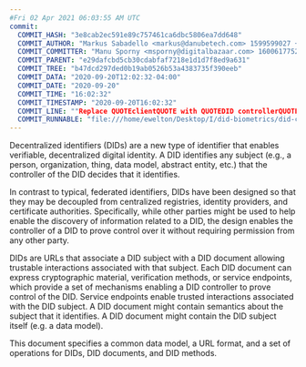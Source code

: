 ```yaml
---
#Fri 02 Apr 2021 06:03:55 AM UTC
commit:
  COMMIT_HASH: "3e8cab2ec591e89c757461ca6dbc5806ea7dd648"
  COMMIT_AUTHOR: "Markus Sabadello <markus@danubetech.com> 1599599027 +0200"
  COMMIT_COMMITTER: "Manu Sporny <msporny@digitalbazaar.com> 1600617752 -0400"
  COMMIT_PARENT: "e29dafcbd5cb30cdabfaf7218e1d1d7f8ed9a631"
  COMMIT_TREE: "b47dcd297ded0b19ab0526b53a4383735f390eeb"
  COMMIT_DATA: "2020-09-20T12:02:32-04:00"
  COMMIT_DATE: "2020-09-20"
  COMMIT_TIME: "16:02:32"
  COMMIT_TIMESTAMP: "2020-09-20T16:02:32"
  COMMIT_LINE: ""Replace QUOTEclientQUOTE with QUOTEDID controllerQUOTE in some places."
  COMMIT_RUNNABLE: "file:///home/ewelton/Desktop/I/did-biometrics/did-core-dataset/analysis/gitinfo/3e8cab2ec591e89c757461ca6dbc5806ea7dd648/snapshot/index.html"
---
```


<section id="abstract">
<p>
<a>Decentralized identifiers</a> (DIDs) are a new type of identifier that
enables verifiable, decentralized digital identity. A <a>DID</a> identifies any
subject (e.g., a person, organization, thing, data model, abstract entity, etc.)
that the controller of the <a>DID</a> decides that it identifies.

In contrast to typical, federated identifiers, DIDs have been designed
so that they may be decoupled from centralized registries, identity providers,
and certificate authorities. Specifically, while other parties might be used
to help enable the discovery of information related to a <a>DID</a>,
the design enables the controller of a <a>DID</a> to prove control over it
without requiring permission from any other party.

<a>DID</a>s are URLs that associate
a <a>DID subject</a> with a <a>DID document</a> allowing trustable interactions
associated with that subject. Each <a>DID document</a> can express cryptographic
material, verification methods, or <a>service endpoints</a>, which provide a set
of mechanisms enabling a <a>DID controller</a> to prove control of the
<a>DID</a>. <a>Service endpoints</a> enable trusted interactions associated with
the <a>DID subject</a>. A <a>DID document</a> might contain semantics about the
subject that it identifies. A <a>DID document</a> might contain the <a>DID
subject</a> itself (e.g. a data model).
    </p>
<p>
This document specifies a common data model, a URL format, and a set of
operations for <a>DIDs</a>, <a>DID documents</a>, and <a>DID methods</a>.
    </p>
</section>
